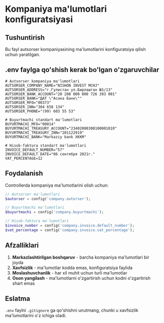 # Kompaniya ma'lumotlari konfiguratsiyasi

## Tushuntirish

Bu fayl autsorser kompaniyasining ma'lumotlarini konfiguratsiya qilish uchun yaratilgan.

## .env faylga qo'shish kerak bo'lgan o'zgaruvchilar

```env
# Autsorser kompaniya ma'lumotlari
AUTSORSER_COMPANY_NAME="NISHON INVEST MCHJ"
AUTSORSER_ADDRESS="г.Гулистан ул.Бирлашган №5/13"
AUTSORSER_BANK_ACCOUNT="20 208 000 000 726 393 001"
AUTSORSER_BANK="ДАТ \"Асака Банк\""
AUTSORSER_MFO="00373"
AUTSORSER_INN="304 658 134"
AUTSORSER_PHONE="(99) 603 55 53"

# Buyurtmachi standart ma'lumotlari
BUYURTMACHI_MFO="00014"
BUYURTMACHI_TREASURY_ACCOUNT="23402000300100001010"
BUYURTMACHI_TREASURY_INN="201122919"
BUYURTMACHI_BANK="Markaziy bank XKKM"

# Hisob-faktura standart ma'lumotlari
INVOICE_DEFAULT_NUMBER="57"
INVOICE_DEFAULT_DATE="06 сентября 2021г."
VAT_PERCENTAGE=12
```

## Foydalanish

Controllerda kompaniya ma'lumotlarini olish uchun:

```php
// Autsorser ma'lumotlari
$autorser = config('company.autorser');

// Buyurtmachi ma'lumotlari
$buyurtmachi = config('company.buyurtmachi');

// Hisob-faktura ma'lumotlari
$invoice_number = config('company.invoice.default_number');
$vat_percentage = config('company.invoice.vat_percentage');
```

## Afzalliklari

1. **Markazlashtirilgan boshqaruv** - barcha kompaniya ma'lumotlari bir joyda
2. **Xavfsizlik** - ma'lumotlar kodda emas, konfiguratsiya faylida
3. **Moslashuvchanlik** - har xil muhit uchun turli ma'lumotlar
4. **Oson yangilash** - ma'lumotlarni o'zgartirish uchun kodni o'zgartirish shart emas

## Eslatma

`.env` faylni `.gitignore` ga qo'shishni unutmang, chunki u xavfsizlik ma'lumotlarini o'z ichiga oladi. 